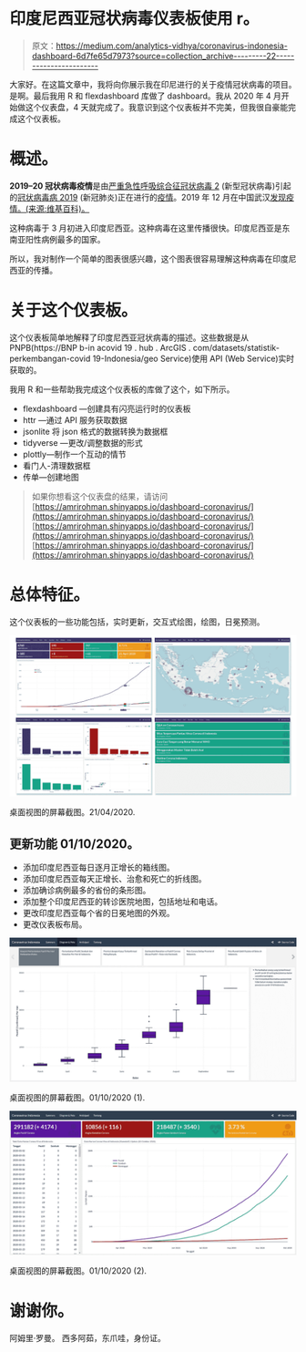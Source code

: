 # 印度尼西亚冠状病毒仪表板使用 r。

> 原文：<https://medium.com/analytics-vidhya/coronavirus-indonesia-dashboard-6d7fe65d7973?source=collection_archive---------22----------------------->

大家好。在这篇文章中，我将向你展示我在印尼进行的关于疫情冠状病毒的项目。是啊。最后我用 R 和 flexdashboard 库做了 dashboard。我从 2020 年 4 月开始做这个仪表盘，4 天就完成了。我意识到这个仪表板并不完美，但我很自豪能完成这个仪表板。

# 概述。

**2019–20 冠状病毒疫情**是由[严重急性呼吸综合征冠状病毒 2](https://en.wikipedia.org/wiki/Severe_acute_respiratory_syndrome_coronavirus_2) (新型冠状病毒)引起的[冠状病毒病 2019](https://en.wikipedia.org/wiki/Coronavirus_disease_2019) (新冠肺炎)正在进行的[疫情](https://en.wikipedia.org/wiki/Pandemic)。2019 年 12 月在中国武汉[发现疫情。(来源:维基百科)。](https://en.wikipedia.org/wiki/Wuhan)

这种病毒于 3 月初进入印度尼西亚。这种病毒在这里传播很快。印度尼西亚是东南亚阳性病例最多的国家。

所以，我对制作一个简单的图表很感兴趣，这个图表很容易理解这种病毒在印度尼西亚的传播。

# 关于这个仪表板。

这个仪表板简单地解释了印度尼西亚冠状病毒的描述。这些数据是从 PNPB(https://BNP b-in acovid 19 . hub . ArcGIS . com/datasets/statistik-perkembangan-covid 19-Indonesia/geo Service)使用 API (Web Service)实时获取的。

我用 R 和一些帮助我完成这个仪表板的库做了这个，如下所示。

*   flexdashboard —创建具有闪亮运行时的仪表板
*   httr —通过 API 服务获取数据
*   jsonlite 将 json 格式的数据转换为数据框
*   tidyverse —更改/调整数据的形式
*   plottly—制作一个互动的情节
*   看门人-清理数据框
*   传单—创建地图

> 如果你想看这个仪表盘的结果，请访问[https://amrirohman.shinyapps.io/dashboard-coronavirus/](https://amrirohman.shinyapps.io/dashboard-coronavirus/)
> [https://amrirohman.shinyapps.io/dashboard-coronavirus/](https://amrirohman.shinyapps.io/dashboard-coronavirus/)
> [https://amrirohman.shinyapps.io/dashboard-coronavirus/](https://amrirohman.shinyapps.io/dashboard-coronavirus/)

# 总体特征。

这个仪表板的一些功能包括，实时更新，交互式绘图，绘图，日冕预测。

![](img/a17ce564710f29e56f20d8dbd138da92.png)

桌面视图的屏幕截图。21/04/2020.

## 更新功能 01/10/2020。

*   添加印度尼西亚每日逐月正增长的箱线图。
*   添加印度尼西亚每天正增长、治愈和死亡的折线图。
*   添加确诊病例最多的省份的条形图。
*   添加整个印度尼西亚的转诊医院地图，包括地址和电话。
*   更改印度尼西亚每个省的日冕地图的外观。
*   更改仪表板布局。

![](img/24a457f9d9cfaa656f408ac135e482e1.png)

桌面视图的屏幕截图。01/10/2020 (1).

![](img/b6603958709b4fd879ae3c648378a3b9.png)

桌面视图的屏幕截图。01/10/2020 (2).

# 谢谢你。

阿姆里·罗曼。
西多阿茹，东爪哇，身份证。
